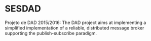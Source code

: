 # SESDAD
Projeto de DAD 2015/2016: The DAD project aims at implementing a simplified implementation  of  a reliable,  distributed  message broker supporting  the publish-subscribe paradigm.

